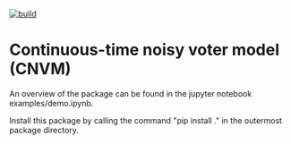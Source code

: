 [![build](https://github.com/lueckem/cnvm/actions/workflows/build.yml/badge.svg)](https://github.com/lueckem/cnvm/actions/workflows/build.yml)

# Continuous-time noisy voter model (CNVM)
An overview of the package can be found in the jupyter notebook examples/demo.ipynb.

Install this package by calling the command "pip install ." in the outermost package directory.
